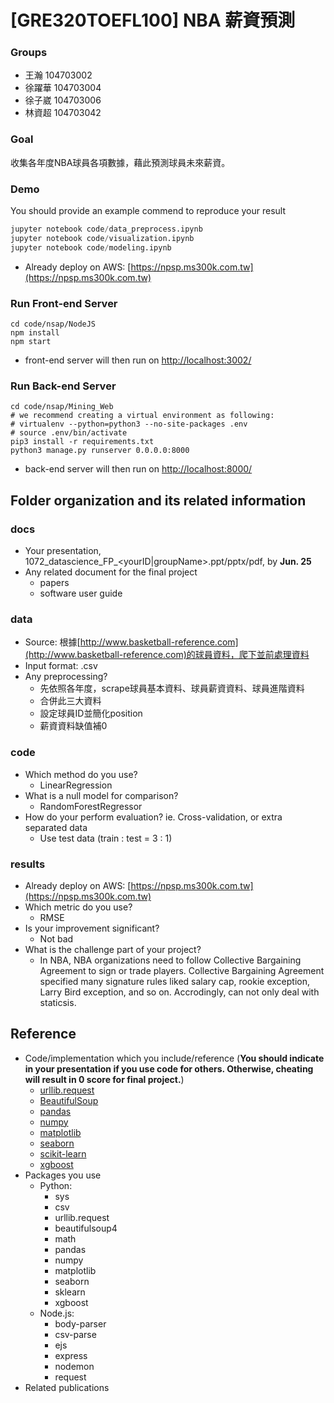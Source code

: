 # [GRE320TOEFL100] NBA 薪資預測

### Groups
* 王瀚 104703002
* 徐躍華 104703004
* 徐子崴 104703006
* 林資超 104703042

### Goal
收集各年度NBA球員各項數據，藉此預測球員未來薪資。

### Demo 
You should provide an example commend to reproduce your result
```Python
jupyter notebook code/data_preprocess.ipynb
jupyter notebook code/visualization.ipynb
jupyter notebook code/modeling.ipynb
```
* Already deploy on AWS: [https://npsp.ms300k.com.tw](https://npsp.ms300k.com.tw)

### Run Front-end Server
```Shell
cd code/nsap/NodeJS
npm install
npm start
```
* front-end server will then run on [http://localhost:3002/](http://localhost:3002/)

### Run Back-end Server
```Shell
cd code/nsap/Mining_Web
# we recommend creating a virtual environment as following:
# virtualenv --python=python3 --no-site-packages .env
# source .env/bin/activate
pip3 install -r requirements.txt
python3 manage.py runserver 0.0.0.0:8000
```
* back-end server will then run on [http://localhost:8000/](http://localhost:8000/)

## Folder organization and its related information

### docs
* Your presentation, 1072_datascience_FP_<yourID|groupName>.ppt/pptx/pdf, by **Jun. 25**
* Any related document for the final project
  * papers
  * software user guide

### data

* Source: 根據[http://www.basketball-reference.com](http://www.basketball-reference.com)的球員資料，爬下並前處理資料
* Input format: .csv
* Any preprocessing?
  * 先依照各年度，scrape球員基本資料、球員薪資資料、球員進階資料
  * 合併此三大資料
  * 設定球員ID並簡化position
  * 薪資資料缺值補0

### code

* Which method do you use?
  * LinearRegression
* What is a null model for comparison?
  * RandomForestRegressor
* How do your perform evaluation? ie. Cross-validation, or extra separated data
  * Use test data (train : test = 3 : 1)

### results

* Already deploy on AWS: [https://npsp.ms300k.com.tw](https://npsp.ms300k.com.tw)
* Which metric do you use?
  * RMSE
* Is your improvement significant?
  * Not bad
* What is the challenge part of your project?
  * In NBA, NBA organizations need to follow Collective Bargaining Agreement to sign or trade players. Collective Bargaining Agreement specified many signature rules liked salary cap, rookie exception, Larry Bird exception, and so on. Accrodingly, can not only deal with staticsis.

## Reference
* Code/implementation which you include/reference (__You should indicate in your presentation if you use code for others. Otherwise, cheating will result in 0 score for final project.__)
  * [urllib.request](https://docs.python.org/3/library/urllib.request.html)
  * [BeautifulSoup](https://www.crummy.com/software/BeautifulSoup/bs4/doc/)
  * [pandas](https://pandas.pydata.org/pandas-docs/stable/)
  * [numpy](https://docs.scipy.org/doc/numpy/reference/)
  * [matplotlib](https://matplotlib.org/3.1.0/contents.html)
  * [seaborn](https://seaborn.pydata.org/)
  * [scikit-learn](https://scikit-learn.org/stable/documentation.html)
  * [xgboost](https://xgboost.readthedocs.io/en/latest/)
* Packages you use
  * Python:
    * sys
    * csv
    * urllib.request
    * beautifulsoup4
    * math
    * pandas
    * numpy
    * matplotlib
    * seaborn
    * sklearn
    * xgboost
  * Node.js:
    * body-parser
    * csv-parse
    * ejs
    * express
    * nodemon
    * request
* Related publications


